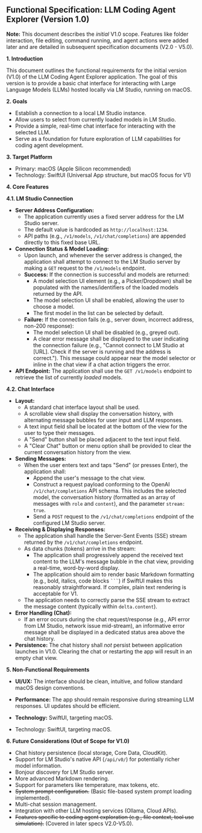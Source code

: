 ## Functional Specification: LLM Coding Agent Explorer (Version 1.0)

**Note:** This document describes the *initial* V1.0 scope. Features like folder interaction, file editing, command running, and agent actions were added later and are detailed in subsequent specification documents (V2.0 - V5.0).

**1. Introduction**

This document outlines the functional requirements for the initial version (V1.0) of the LLM Coding Agent Explorer application. The goal of this version is to provide a basic chat interface for interacting with Large Language Models (LLMs) hosted locally via LM Studio, running on macOS.

**2. Goals**

*   Establish a connection to a local LM Studio instance.
*   Allow users to select from currently loaded models in LM Studio.
*   Provide a simple, real-time chat interface for interacting with the selected LLM.
*   Serve as a foundation for future exploration of LLM capabilities for coding agent development.

**3. Target Platform**

*   Primary: macOS (Apple Silicon recommended)
*   Technology: SwiftUI (Universal App structure, but macOS focus for V1)

**4. Core Features**

**4.1. LM Studio Connection**

*   **Server Address Configuration:**
    *   The application currently uses a fixed server address for the LM Studio server.
    *   The default value is hardcoded as `http://localhost:1234`.
    *   API paths (e.g., `/v1/models`, `/v1/chat/completions`) are appended directly to this fixed base URL.
*   **Connection Status & Model Loading:**
    *   Upon launch, and whenever the server address is changed, the application shall attempt to connect to the LM Studio server by making a `GET` request to the `/v1/models` endpoint.
    *   **Success:** If the connection is successful and models are returned:
        *   A model selection UI element (e.g., a Picker/Dropdown) shall be populated with the names/identifiers of the loaded models returned by the API.
        *   The model selection UI shall be enabled, allowing the user to choose a model.
        *   The first model in the list can be selected by default.
    *   **Failure:** If the connection fails (e.g., server down, incorrect address, non-200 response):
        *   The model selection UI shall be disabled (e.g., greyed out).
        *   A clear error message shall be displayed to the user indicating the connection failure (e.g., "Cannot connect to LM Studio at [URL]. Check if the server is running and the address is correct."). This message could appear near the model selector or inline in the chat view if a chat action triggers the error.
*   **API Endpoint:** The application shall use the `GET /v1/models` endpoint to retrieve the list of currently *loaded* models.

**4.2. Chat Interface**

*   **Layout:**
    *   A standard chat interface layout shall be used.
    *   A scrollable view shall display the conversation history, with alternating message bubbles for user input and LLM responses.
    *   A text input field shall be located at the bottom of the view for the user to type their messages.
    *   A "Send" button shall be placed adjacent to the text input field.
    *   A "Clear Chat" button or menu option shall be provided to clear the current conversation history from the view.
*   **Sending Messages:**
    *   When the user enters text and taps "Send" (or presses Enter), the application shall:
        *   Append the user's message to the chat view.
        *   Construct a request payload conforming to the OpenAI `/v1/chat/completions` API schema. This includes the selected model, the conversation history (formatted as an array of messages with `role` and `content`), and the parameter `stream: true`.
        *   Send a `POST` request to the `/v1/chat/completions` endpoint of the configured LM Studio server.
*   **Receiving & Displaying Responses:**
    *   The application shall handle the Server-Sent Events (SSE) stream returned by the `/v1/chat/completions` endpoint.
    *   As data chunks (tokens) arrive in the stream:
        *   The application shall progressively append the received text content to the LLM's message bubble in the chat view, providing a real-time, word-by-word display.
        *   The application should aim to render basic Markdown formatting (e.g., bold, italics, code blocks ` ``` `) if SwiftUI makes this reasonably straightforward. If complex, plain text rendering is acceptable for V1.
    *   The application needs to correctly parse the SSE stream to extract the message content (typically within `delta.content`).
*   **Error Handling (Chat):**
    *   If an error occurs during the chat request/response (e.g., API error from LM Studio, network issue mid-stream), an informative error message shall be displayed in a dedicated status area above the chat history.
*   **Persistence:** The chat history shall *not* persist between application launches in V1.0. Clearing the chat or restarting the app will result in an empty chat view.

**5. Non-Functional Requirements**

*   **UI/UX:** The interface should be clean, intuitive, and follow standard macOS design conventions.
*   **Performance:** The app should remain responsive during streaming LLM responses. UI updates should be efficient.
*   **Technology:** SwiftUI, targeting macOS.

*   Technology: SwiftUI, targeting macOS.

**6. Future Considerations (Out of Scope for V1.0)**

*   Chat history persistence (local storage, Core Data, CloudKit).
*   Support for LM Studio's native API (`/api/v0/`) for potentially richer model information.
*   Bonjour discovery for LM Studio server.
*   More advanced Markdown rendering.
*   Support for parameters like temperature, max tokens, etc.
*   ~~System prompt configuration.~~ (Basic file-based system prompt loading implemented).
*   Multi-chat session management.
*   Integration with other LLM hosting services (Ollama, Cloud APIs).
*   ~~Features specific to coding agent exploration (e.g., file context, tool use simulation).~~ (Covered in later specs V2.0-V5.0). 